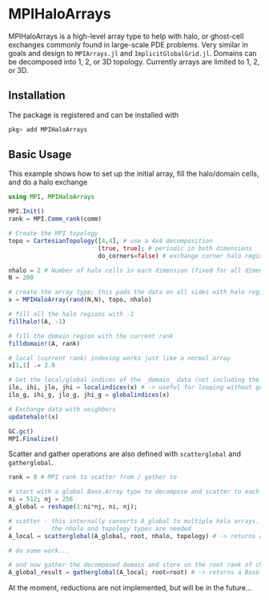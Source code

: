# MPIHaloArrays

MPIHaloArrays is a high-level array type to help with halo, or ghost-cell exchanges commonly found in large-scale PDE problems. Very similar in goals and design to `MPIArrays.jl` and `ImplicitGlobalGrid.jl`. Domains can be decomposed into 1, 2, or 3D topology. Currently arrays are limited to 1, 2, or 3D.

## Installation

The package is registered and can be installed with

```julia
pkg> add MPIHaloArrays
```

## Basic Usage

This example shows how to set up the initial array, fill the halo/domain cells, and do a halo exchange
```julia
using MPI, MPIHaloArrays

MPI.Init()
rank = MPI.Comm_rank(comm)

# Create the MPI topology
topo = CartesianTopology([4,4], # use a 4x4 decomposition
                         [true, true]; # periodic in both dimensions   
                         do_corners=false) # exchange corner halo regions (significant speed advantage if you don't need it)

nhalo = 2 # Number of halo cells in each dimension (fixed for all dimensions)
N = 200

# create the array type; this pads the data on all sides with halo regions
x = MPIHaloArray(rand(N,N), topo, nhalo)

# fill all the halo regions with -1
fillhalo!(A, -1)

# fill the domain region with the current rank
filldomain!(A, rank)

# local (current rank) indexing works just like a normal array
x[1,1] .= 2.0

# Get the local/global indices of the _domain_ data (not including the halo cells)
ilo, ihi, jlo, jhi = localindices(x) # -> useful for looping without going into halo regions
ilo_g, ihi_g, jlo_g, jhi_g = globalindices(x)

# Exchange data with neighbors
updatehalo!(x)

GC.gc()
MPI.Finalize()
```

Scatter and gather operations are also defined with `scatterglobal` and `gatherglobal`.

```julia
rank = 0 # MPI rank to scatter from / gather to

# start with a global Base.Array type to decompose and scatter to each rank
ni = 512; nj = 256
A_global = reshape(1:ni*nj, ni, nj);

# scatter - this internally converts A_global to multiple halo arrays. This is why
#           the nhalo and topology types are needed
A_local = scatterglobal(A_global, root, nhalo, topology) # -> returns a MPIHaloArray

# do some work...

# and now gather the decomposed domain and store on the root rank of choice
A_global_result = gatherglobal(A_local; root=root) # -> returns a Base.Array
```


At the moment, reductions are not implemented, but will be in the future...